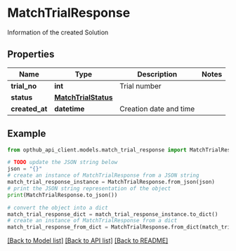 # MatchTrialResponse

Information of the created Solution

## Properties

Name | Type | Description | Notes
------------ | ------------- | ------------- | -------------
**trial_no** | **int** | Trial number | 
**status** | [**MatchTrialStatus**](MatchTrialStatus.md) |  | 
**created_at** | **datetime** | Creation date and time | 

## Example

```python
from opthub_api_client.models.match_trial_response import MatchTrialResponse

# TODO update the JSON string below
json = "{}"
# create an instance of MatchTrialResponse from a JSON string
match_trial_response_instance = MatchTrialResponse.from_json(json)
# print the JSON string representation of the object
print(MatchTrialResponse.to_json())

# convert the object into a dict
match_trial_response_dict = match_trial_response_instance.to_dict()
# create an instance of MatchTrialResponse from a dict
match_trial_response_from_dict = MatchTrialResponse.from_dict(match_trial_response_dict)
```
[[Back to Model list]](../README.md#documentation-for-models) [[Back to API list]](../README.md#documentation-for-api-endpoints) [[Back to README]](../README.md)



